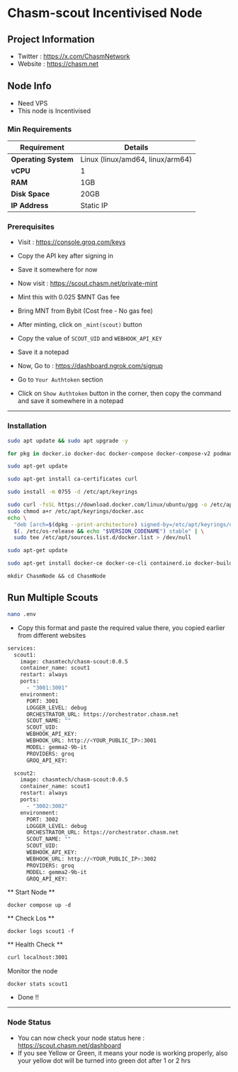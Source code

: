 # Chasm-scout Incentivised Node

## Project Information

- Twitter : https://x.com/ChasmNetwork
- Website : https://chasm.net

## Node Info

- Need VPS
- This node is Incentivised

### Min Requirements

| **Requirement**        | **Details**              |
|------------------------|--------------------------|
| **Operating System**   | Linux (linux/amd64, linux/arm64) |
| **vCPU**               | 1                        |
| **RAM**                | 1GB                       |
| **Disk Space**         | 20GB                     |
| **IP Address**         | Static IP                |


### Prerequisites

- Visit : https://console.groq.com/keys
- Copy the API key after signing in
- Save it somewhere for now

- Now visit : https://scout.chasm.net/private-mint
- Mint this with 0.025 $MNT Gas fee
- Bring MNT from Bybit (Cost free - No gas fee)

- After minting, click on `_mint(scout)` button
- Copy the value of `SCOUT_UID` and `WEBHOOK_API_KEY`
- Save it a notepad

- Now, Go to : https://dashboard.ngrok.com/signup
- Go to `Your Authtoken` section
- Click on `Show Authtoken` button in the corner, then copy the command and save it somewhere in a notepad

---
### Installation

```bash
sudo apt update && sudo apt upgrade -y
```
```bash
for pkg in docker.io docker-doc docker-compose docker-compose-v2 podman-docker containerd runc; do sudo apt-get remove $pkg; done
```
```bash
sudo apt-get update
```
```bash
sudo apt-get install ca-certificates curl
```
```bash
sudo install -m 0755 -d /etc/apt/keyrings
```
```bash
sudo curl -fsSL https://download.docker.com/linux/ubuntu/gpg -o /etc/apt/keyrings/docker.asc
sudo chmod a+r /etc/apt/keyrings/docker.asc
echo \
  "deb [arch=$(dpkg --print-architecture) signed-by=/etc/apt/keyrings/docker.asc] https://download.docker.com/linux/ubuntu \
  $(. /etc/os-release && echo "$VERSION_CODENAME") stable" | \
  sudo tee /etc/apt/sources.list.d/docker.list > /dev/null
```
```bash
sudo apt-get update
```
```bash
sudo apt-get install docker-ce docker-ce-cli containerd.io docker-buildx-plugin docker-compose-plugin
```
```
mkdir ChasmNode && cd ChasmNode
```
## Run Multiple Scouts

```bash
nano .env
```
- Copy this format and paste the required value there, you copied earlier from different websites

```bash
services:
  scout1:
    image: chasmtech/chasm-scout:0.0.5
    container_name: scout1
    restart: always
    ports:
      - "3001:3001"
    environment:
      PORT: 3001
      LOGGER_LEVEL: debug
      ORCHESTRATOR_URL: https://orchestrator.chasm.net
      SCOUT_NAME: ""
      SCOUT_UID: 
      WEBHOOK_API_KEY: 
      WEBHOOK_URL: http://<YOUR_PUBLIC_IP>:3001
      MODEL: gemma2-9b-it
      PROVIDERS: groq
      GROQ_API_KEY: 

  scout2:
    image: chasmtech/chasm-scout:0.0.5
    container_name: scout1
    restart: always
    ports:
      - "3002:3002"
    environment:
      PORT: 3002
      LOGGER_LEVEL: debug
      ORCHESTRATOR_URL: https://orchestrator.chasm.net
      SCOUT_NAME: ""
      SCOUT_UID: 
      WEBHOOK_API_KEY: 
      WEBHOOK_URL: http://<YOUR_PUBLIC_IP>:3002
      PROVIDERS: groq
      MODEL: gemma2-9b-it
      GROQ_API_KEY: 
```
** Start Node **
```
docker compose up -d
```
** Check Los **
```
docker logs scout1 -f
```
** Health Check **

```bash
curl localhost:3001
```

Monitor the node
```
docker stats scout1
```
- Done !!
---
### Node Status

- You can now check your node status here : https://scout.chasm.net/dashboard
- If you see Yellow or Green, it means your node is working properly, also your yellow dot will be turned into green dot after 1 or 2 hrs
